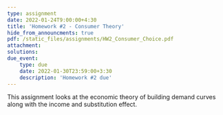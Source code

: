 ```yaml
---
type: assignment
date: 2022-01-24T9:00:00+4:30
title: 'Homework #2 - Consumer Theory'
hide_from_announcments: true
pdf: /static_files/assignments/HW2_Consumer_Choice.pdf
attachment: 
solutions: 
due_event: 
    type: due
    date: 2022-01-30T23:59:00+3:30
    description: 'Homework #2 due'
---
```

This assignment looks at the economic theory of building demand curves along with the income and substitution effect.

